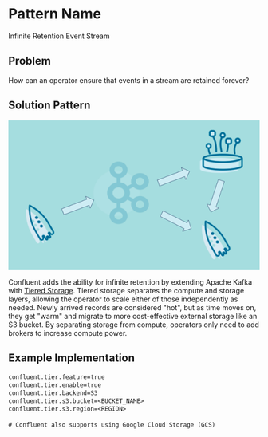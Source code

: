 # Pattern Name
Infinite Retention Event Stream

## Problem
How can an operator ensure that events in a stream are retained forever?

## Solution Pattern

![infinite-retention-event-stream](img/infinite-stream-strorage.png)

Confluent adds the ability for infinite retention by extending Apache Kafka with [Tiered Storage](https://docs.confluent.io/platform/current/kafka/tiered-storage.html#tiered-storage).  Tiered storage separates the compute and storage layers, allowing the operator to scale either of those independently as needed. Newly arrived records are considered "hot", but as time moves on, they get "warm" and migrate to more cost-effective external storage like an S3 bucket.  By separating storage from compute, operators only need to add brokers to increase compute power.


## Example Implementation
```
confluent.tier.feature=true
confluent.tier.enable=true
confluent.tier.backend=S3
confluent.tier.s3.bucket=<BUCKET_NAME>
confluent.tier.s3.region=<REGION>

# Confluent also supports using Google Cloud Storage (GCS)
```



